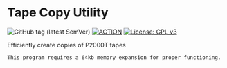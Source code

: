 # Tape Copy Utility

![GitHub tag (latest SemVer)](https://img.shields.io/github/v/tag/ifilot/p2000t-tape-copy-utility?label=version)
[![ACTION](https://github.com/ifilot/den2obj/actions/workflows/build.yml/badge.svg)](https://github.com/ifilot/den2obj/actions/workflows/build.yml)
[![License: GPL v3](https://img.shields.io/badge/License-GPLv3-blue.svg)](https://www.gnu.org/licenses/gpl-3.0)

Efficiently create copies of P2000T tapes

```{important}
This program requires a 64kb memory expansion for proper functioning.
```


